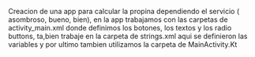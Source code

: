 Creacion de una app para calcular la propina dependiendo el servicio ( asombroso, bueno, bien), en la app trabajamos con las carpetas de
activity_main.xml donde definimos los botones, los textos y los radio buttons, ta,bien trabaje en la carpeta de strings.xml
aqui se definieron las variables y por ultimo tambien utilizamos la carpeta de MainActivity.Kt 
